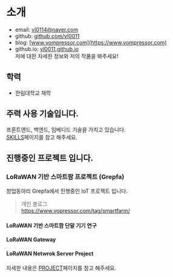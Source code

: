 # 소개
- email: vl0114@naver.com
- github: [github.com/vl0011](https://github.com/vl0011)
- blog: [www.vompressor.com](https://www.vompressor.com)
- github.io: [vl0011.github.io](https://vl0011.github.io)  
저에 대한 자세한 정보와 저의 작품을 봐주세요!

## 학력
- 한림대학교 재학

## 주력 사용 기술입니다.
프론트엔드, 백엔드, 임베디드 기술을 가지고 있습니다.  
[SKILLS](SKILLS.md)페이지를 참고 해주세요.

## 진행중인 프로젝트 입니다.
### LoRaWAN 기반 스마트팜 프로젝트 (Grepfa)
창업동아리 Grepfa에서 진행중인 IoT 프로젝트 입니다.
>개인 블로그  
https://www.vopressor.com/tag/smartfarm/

#### LoRaWAN 기반 스마트팜 단말 기기 연구
#### LoRaWAN Gateway
#### LoRaWAN Netwrok Server Project

자세한 내용은 [PROJECT](PROJECT.md)페이지를 참고 해주세요.